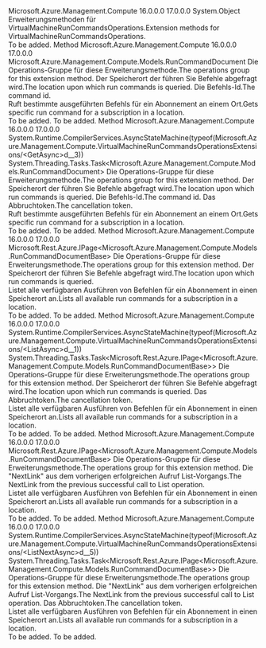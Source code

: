 <Type Name="VirtualMachineRunCommandsOperationsExtensions" FullName="Microsoft.Azure.Management.Compute.VirtualMachineRunCommandsOperationsExtensions">
  <TypeSignature Language="C#" Value="public static class VirtualMachineRunCommandsOperationsExtensions" />
  <TypeSignature Language="ILAsm" Value=".class public auto ansi abstract sealed beforefieldinit VirtualMachineRunCommandsOperationsExtensions extends System.Object" />
  <TypeSignature Language="DocId" Value="T:Microsoft.Azure.Management.Compute.VirtualMachineRunCommandsOperationsExtensions" />
  <TypeSignature Language="VB.NET" Value="Public Module VirtualMachineRunCommandsOperationsExtensions" />
  <TypeSignature Language="F#" Value="type VirtualMachineRunCommandsOperationsExtensions = class" />
  <AssemblyInfo>
    <AssemblyName>Microsoft.Azure.Management.Compute</AssemblyName>
    <AssemblyVersion>16.0.0.0</AssemblyVersion>
    <AssemblyVersion>17.0.0.0</AssemblyVersion>
  </AssemblyInfo>
  <Base>
    <BaseTypeName>System.Object</BaseTypeName>
  </Base>
  <Interfaces />
  <Docs>
    <summary>
            <span data-ttu-id="bf64b-101">Erweiterungsmethoden für VirtualMachineRunCommandsOperations.</span><span class="sxs-lookup"><span data-stu-id="bf64b-101">Extension methods for VirtualMachineRunCommandsOperations.</span></span>
            </summary>
    <remarks>To be added.</remarks>
  </Docs>
  <Members>
    <Member MemberName="Get">
      <MemberSignature Language="C#" Value="public static Microsoft.Azure.Management.Compute.Models.RunCommandDocument Get (this Microsoft.Azure.Management.Compute.IVirtualMachineRunCommandsOperations operations, string location, string commandId);" />
      <MemberSignature Language="ILAsm" Value=".method public static hidebysig class Microsoft.Azure.Management.Compute.Models.RunCommandDocument Get(class Microsoft.Azure.Management.Compute.IVirtualMachineRunCommandsOperations operations, string location, string commandId) cil managed" />
      <MemberSignature Language="DocId" Value="M:Microsoft.Azure.Management.Compute.VirtualMachineRunCommandsOperationsExtensions.Get(Microsoft.Azure.Management.Compute.IVirtualMachineRunCommandsOperations,System.String,System.String)" />
      <MemberSignature Language="VB.NET" Value="&lt;Extension()&gt;&#xA;Public Function Get (operations As IVirtualMachineRunCommandsOperations, location As String, commandId As String) As RunCommandDocument" />
      <MemberSignature Language="F#" Value="static member Get : Microsoft.Azure.Management.Compute.IVirtualMachineRunCommandsOperations * string * string -&gt; Microsoft.Azure.Management.Compute.Models.RunCommandDocument" Usage="Microsoft.Azure.Management.Compute.VirtualMachineRunCommandsOperationsExtensions.Get (operations, location, commandId)" />
      <MemberType>Method</MemberType>
      <AssemblyInfo>
        <AssemblyName>Microsoft.Azure.Management.Compute</AssemblyName>
        <AssemblyVersion>16.0.0.0</AssemblyVersion>
        <AssemblyVersion>17.0.0.0</AssemblyVersion>
      </AssemblyInfo>
      <ReturnValue>
        <ReturnType>Microsoft.Azure.Management.Compute.Models.RunCommandDocument</ReturnType>
      </ReturnValue>
      <Parameters>
        <Parameter Name="operations" Type="Microsoft.Azure.Management.Compute.IVirtualMachineRunCommandsOperations" RefType="this" />
        <Parameter Name="location" Type="System.String" />
        <Parameter Name="commandId" Type="System.String" />
      </Parameters>
      <Docs>
        <param name="operations">
            <span data-ttu-id="bf64b-102">Die Operations-Gruppe für diese Erweiterungsmethode.</span><span class="sxs-lookup"><span data-stu-id="bf64b-102">The operations group for this extension method.</span></span>
            </param>
        <param name="location">
            <span data-ttu-id="bf64b-103">Der Speicherort der führen Sie Befehle abgefragt wird.</span><span class="sxs-lookup"><span data-stu-id="bf64b-103">The location upon which run commands is queried.</span></span>
            </param>
        <param name="commandId">
            <span data-ttu-id="bf64b-104">Die Befehls-Id.</span><span class="sxs-lookup"><span data-stu-id="bf64b-104">The command id.</span></span>
            </param>
        <summary>
            <span data-ttu-id="bf64b-105">Ruft bestimmte ausgeführten Befehls für ein Abonnement an einem Ort.</span><span class="sxs-lookup"><span data-stu-id="bf64b-105">Gets specific run command for a subscription in a location.</span></span>
            </summary>
        <returns>To be added.</returns>
        <remarks>To be added.</remarks>
      </Docs>
    </Member>
    <Member MemberName="GetAsync">
      <MemberSignature Language="C#" Value="public static System.Threading.Tasks.Task&lt;Microsoft.Azure.Management.Compute.Models.RunCommandDocument&gt; GetAsync (this Microsoft.Azure.Management.Compute.IVirtualMachineRunCommandsOperations operations, string location, string commandId, System.Threading.CancellationToken cancellationToken = null);" />
      <MemberSignature Language="ILAsm" Value=".method public static hidebysig class System.Threading.Tasks.Task`1&lt;class Microsoft.Azure.Management.Compute.Models.RunCommandDocument&gt; GetAsync(class Microsoft.Azure.Management.Compute.IVirtualMachineRunCommandsOperations operations, string location, string commandId, valuetype System.Threading.CancellationToken cancellationToken) cil managed" />
      <MemberSignature Language="DocId" Value="M:Microsoft.Azure.Management.Compute.VirtualMachineRunCommandsOperationsExtensions.GetAsync(Microsoft.Azure.Management.Compute.IVirtualMachineRunCommandsOperations,System.String,System.String,System.Threading.CancellationToken)" />
      <MemberSignature Language="F#" Value="static member GetAsync : Microsoft.Azure.Management.Compute.IVirtualMachineRunCommandsOperations * string * string * System.Threading.CancellationToken -&gt; System.Threading.Tasks.Task&lt;Microsoft.Azure.Management.Compute.Models.RunCommandDocument&gt;" Usage="Microsoft.Azure.Management.Compute.VirtualMachineRunCommandsOperationsExtensions.GetAsync (operations, location, commandId, cancellationToken)" />
      <MemberType>Method</MemberType>
      <AssemblyInfo>
        <AssemblyName>Microsoft.Azure.Management.Compute</AssemblyName>
        <AssemblyVersion>16.0.0.0</AssemblyVersion>
        <AssemblyVersion>17.0.0.0</AssemblyVersion>
      </AssemblyInfo>
      <Attributes>
        <Attribute>
          <AttributeName>System.Runtime.CompilerServices.AsyncStateMachine(typeof(Microsoft.Azure.Management.Compute.VirtualMachineRunCommandsOperationsExtensions/&lt;GetAsync&gt;d__3))</AttributeName>
        </Attribute>
      </Attributes>
      <ReturnValue>
        <ReturnType>System.Threading.Tasks.Task&lt;Microsoft.Azure.Management.Compute.Models.RunCommandDocument&gt;</ReturnType>
      </ReturnValue>
      <Parameters>
        <Parameter Name="operations" Type="Microsoft.Azure.Management.Compute.IVirtualMachineRunCommandsOperations" RefType="this" />
        <Parameter Name="location" Type="System.String" />
        <Parameter Name="commandId" Type="System.String" />
        <Parameter Name="cancellationToken" Type="System.Threading.CancellationToken" />
      </Parameters>
      <Docs>
        <param name="operations">
            <span data-ttu-id="bf64b-106">Die Operations-Gruppe für diese Erweiterungsmethode.</span><span class="sxs-lookup"><span data-stu-id="bf64b-106">The operations group for this extension method.</span></span>
            </param>
        <param name="location">
            <span data-ttu-id="bf64b-107">Der Speicherort der führen Sie Befehle abgefragt wird.</span><span class="sxs-lookup"><span data-stu-id="bf64b-107">The location upon which run commands is queried.</span></span>
            </param>
        <param name="commandId">
            <span data-ttu-id="bf64b-108">Die Befehls-Id.</span><span class="sxs-lookup"><span data-stu-id="bf64b-108">The command id.</span></span>
            </param>
        <param name="cancellationToken">
            <span data-ttu-id="bf64b-109">Das Abbruchtoken.</span><span class="sxs-lookup"><span data-stu-id="bf64b-109">The cancellation token.</span></span>
            </param>
        <summary>
            <span data-ttu-id="bf64b-110">Ruft bestimmte ausgeführten Befehls für ein Abonnement an einem Ort.</span><span class="sxs-lookup"><span data-stu-id="bf64b-110">Gets specific run command for a subscription in a location.</span></span>
            </summary>
        <returns>To be added.</returns>
        <remarks>To be added.</remarks>
      </Docs>
    </Member>
    <Member MemberName="List">
      <MemberSignature Language="C#" Value="public static Microsoft.Rest.Azure.IPage&lt;Microsoft.Azure.Management.Compute.Models.RunCommandDocumentBase&gt; List (this Microsoft.Azure.Management.Compute.IVirtualMachineRunCommandsOperations operations, string location);" />
      <MemberSignature Language="ILAsm" Value=".method public static hidebysig class Microsoft.Rest.Azure.IPage`1&lt;class Microsoft.Azure.Management.Compute.Models.RunCommandDocumentBase&gt; List(class Microsoft.Azure.Management.Compute.IVirtualMachineRunCommandsOperations operations, string location) cil managed" />
      <MemberSignature Language="DocId" Value="M:Microsoft.Azure.Management.Compute.VirtualMachineRunCommandsOperationsExtensions.List(Microsoft.Azure.Management.Compute.IVirtualMachineRunCommandsOperations,System.String)" />
      <MemberSignature Language="VB.NET" Value="&lt;Extension()&gt;&#xA;Public Function List (operations As IVirtualMachineRunCommandsOperations, location As String) As IPage(Of RunCommandDocumentBase)" />
      <MemberSignature Language="F#" Value="static member List : Microsoft.Azure.Management.Compute.IVirtualMachineRunCommandsOperations * string -&gt; Microsoft.Rest.Azure.IPage&lt;Microsoft.Azure.Management.Compute.Models.RunCommandDocumentBase&gt;" Usage="Microsoft.Azure.Management.Compute.VirtualMachineRunCommandsOperationsExtensions.List (operations, location)" />
      <MemberType>Method</MemberType>
      <AssemblyInfo>
        <AssemblyName>Microsoft.Azure.Management.Compute</AssemblyName>
        <AssemblyVersion>16.0.0.0</AssemblyVersion>
        <AssemblyVersion>17.0.0.0</AssemblyVersion>
      </AssemblyInfo>
      <ReturnValue>
        <ReturnType>Microsoft.Rest.Azure.IPage&lt;Microsoft.Azure.Management.Compute.Models.RunCommandDocumentBase&gt;</ReturnType>
      </ReturnValue>
      <Parameters>
        <Parameter Name="operations" Type="Microsoft.Azure.Management.Compute.IVirtualMachineRunCommandsOperations" RefType="this" />
        <Parameter Name="location" Type="System.String" />
      </Parameters>
      <Docs>
        <param name="operations">
            <span data-ttu-id="bf64b-111">Die Operations-Gruppe für diese Erweiterungsmethode.</span><span class="sxs-lookup"><span data-stu-id="bf64b-111">The operations group for this extension method.</span></span>
            </param>
        <param name="location">
            <span data-ttu-id="bf64b-112">Der Speicherort der führen Sie Befehle abgefragt wird.</span><span class="sxs-lookup"><span data-stu-id="bf64b-112">The location upon which run commands is queried.</span></span>
            </param>
        <summary>
            <span data-ttu-id="bf64b-113">Listet alle verfügbaren Ausführen von Befehlen für ein Abonnement in einen Speicherort an.</span><span class="sxs-lookup"><span data-stu-id="bf64b-113">Lists all available run commands for a subscription in a location.</span></span>
            </summary>
        <returns>To be added.</returns>
        <remarks>To be added.</remarks>
      </Docs>
    </Member>
    <Member MemberName="ListAsync">
      <MemberSignature Language="C#" Value="public static System.Threading.Tasks.Task&lt;Microsoft.Rest.Azure.IPage&lt;Microsoft.Azure.Management.Compute.Models.RunCommandDocumentBase&gt;&gt; ListAsync (this Microsoft.Azure.Management.Compute.IVirtualMachineRunCommandsOperations operations, string location, System.Threading.CancellationToken cancellationToken = null);" />
      <MemberSignature Language="ILAsm" Value=".method public static hidebysig class System.Threading.Tasks.Task`1&lt;class Microsoft.Rest.Azure.IPage`1&lt;class Microsoft.Azure.Management.Compute.Models.RunCommandDocumentBase&gt;&gt; ListAsync(class Microsoft.Azure.Management.Compute.IVirtualMachineRunCommandsOperations operations, string location, valuetype System.Threading.CancellationToken cancellationToken) cil managed" />
      <MemberSignature Language="DocId" Value="M:Microsoft.Azure.Management.Compute.VirtualMachineRunCommandsOperationsExtensions.ListAsync(Microsoft.Azure.Management.Compute.IVirtualMachineRunCommandsOperations,System.String,System.Threading.CancellationToken)" />
      <MemberSignature Language="F#" Value="static member ListAsync : Microsoft.Azure.Management.Compute.IVirtualMachineRunCommandsOperations * string * System.Threading.CancellationToken -&gt; System.Threading.Tasks.Task&lt;Microsoft.Rest.Azure.IPage&lt;Microsoft.Azure.Management.Compute.Models.RunCommandDocumentBase&gt;&gt;" Usage="Microsoft.Azure.Management.Compute.VirtualMachineRunCommandsOperationsExtensions.ListAsync (operations, location, cancellationToken)" />
      <MemberType>Method</MemberType>
      <AssemblyInfo>
        <AssemblyName>Microsoft.Azure.Management.Compute</AssemblyName>
        <AssemblyVersion>16.0.0.0</AssemblyVersion>
        <AssemblyVersion>17.0.0.0</AssemblyVersion>
      </AssemblyInfo>
      <Attributes>
        <Attribute>
          <AttributeName>System.Runtime.CompilerServices.AsyncStateMachine(typeof(Microsoft.Azure.Management.Compute.VirtualMachineRunCommandsOperationsExtensions/&lt;ListAsync&gt;d__1))</AttributeName>
        </Attribute>
      </Attributes>
      <ReturnValue>
        <ReturnType>System.Threading.Tasks.Task&lt;Microsoft.Rest.Azure.IPage&lt;Microsoft.Azure.Management.Compute.Models.RunCommandDocumentBase&gt;&gt;</ReturnType>
      </ReturnValue>
      <Parameters>
        <Parameter Name="operations" Type="Microsoft.Azure.Management.Compute.IVirtualMachineRunCommandsOperations" RefType="this" />
        <Parameter Name="location" Type="System.String" />
        <Parameter Name="cancellationToken" Type="System.Threading.CancellationToken" />
      </Parameters>
      <Docs>
        <param name="operations">
            <span data-ttu-id="bf64b-114">Die Operations-Gruppe für diese Erweiterungsmethode.</span><span class="sxs-lookup"><span data-stu-id="bf64b-114">The operations group for this extension method.</span></span>
            </param>
        <param name="location">
            <span data-ttu-id="bf64b-115">Der Speicherort der führen Sie Befehle abgefragt wird.</span><span class="sxs-lookup"><span data-stu-id="bf64b-115">The location upon which run commands is queried.</span></span>
            </param>
        <param name="cancellationToken">
            <span data-ttu-id="bf64b-116">Das Abbruchtoken.</span><span class="sxs-lookup"><span data-stu-id="bf64b-116">The cancellation token.</span></span>
            </param>
        <summary>
            <span data-ttu-id="bf64b-117">Listet alle verfügbaren Ausführen von Befehlen für ein Abonnement in einen Speicherort an.</span><span class="sxs-lookup"><span data-stu-id="bf64b-117">Lists all available run commands for a subscription in a location.</span></span>
            </summary>
        <returns>To be added.</returns>
        <remarks>To be added.</remarks>
      </Docs>
    </Member>
    <Member MemberName="ListNext">
      <MemberSignature Language="C#" Value="public static Microsoft.Rest.Azure.IPage&lt;Microsoft.Azure.Management.Compute.Models.RunCommandDocumentBase&gt; ListNext (this Microsoft.Azure.Management.Compute.IVirtualMachineRunCommandsOperations operations, string nextPageLink);" />
      <MemberSignature Language="ILAsm" Value=".method public static hidebysig class Microsoft.Rest.Azure.IPage`1&lt;class Microsoft.Azure.Management.Compute.Models.RunCommandDocumentBase&gt; ListNext(class Microsoft.Azure.Management.Compute.IVirtualMachineRunCommandsOperations operations, string nextPageLink) cil managed" />
      <MemberSignature Language="DocId" Value="M:Microsoft.Azure.Management.Compute.VirtualMachineRunCommandsOperationsExtensions.ListNext(Microsoft.Azure.Management.Compute.IVirtualMachineRunCommandsOperations,System.String)" />
      <MemberSignature Language="VB.NET" Value="&lt;Extension()&gt;&#xA;Public Function ListNext (operations As IVirtualMachineRunCommandsOperations, nextPageLink As String) As IPage(Of RunCommandDocumentBase)" />
      <MemberSignature Language="F#" Value="static member ListNext : Microsoft.Azure.Management.Compute.IVirtualMachineRunCommandsOperations * string -&gt; Microsoft.Rest.Azure.IPage&lt;Microsoft.Azure.Management.Compute.Models.RunCommandDocumentBase&gt;" Usage="Microsoft.Azure.Management.Compute.VirtualMachineRunCommandsOperationsExtensions.ListNext (operations, nextPageLink)" />
      <MemberType>Method</MemberType>
      <AssemblyInfo>
        <AssemblyName>Microsoft.Azure.Management.Compute</AssemblyName>
        <AssemblyVersion>16.0.0.0</AssemblyVersion>
        <AssemblyVersion>17.0.0.0</AssemblyVersion>
      </AssemblyInfo>
      <ReturnValue>
        <ReturnType>Microsoft.Rest.Azure.IPage&lt;Microsoft.Azure.Management.Compute.Models.RunCommandDocumentBase&gt;</ReturnType>
      </ReturnValue>
      <Parameters>
        <Parameter Name="operations" Type="Microsoft.Azure.Management.Compute.IVirtualMachineRunCommandsOperations" RefType="this" />
        <Parameter Name="nextPageLink" Type="System.String" />
      </Parameters>
      <Docs>
        <param name="operations">
            <span data-ttu-id="bf64b-118">Die Operations-Gruppe für diese Erweiterungsmethode.</span><span class="sxs-lookup"><span data-stu-id="bf64b-118">The operations group for this extension method.</span></span>
            </param>
        <param name="nextPageLink">
            <span data-ttu-id="bf64b-119">Die "NextLink" aus dem vorherigen erfolgreichen Aufruf List-Vorgangs.</span><span class="sxs-lookup"><span data-stu-id="bf64b-119">The NextLink from the previous successful call to List operation.</span></span>
            </param>
        <summary>
            <span data-ttu-id="bf64b-120">Listet alle verfügbaren Ausführen von Befehlen für ein Abonnement in einen Speicherort an.</span><span class="sxs-lookup"><span data-stu-id="bf64b-120">Lists all available run commands for a subscription in a location.</span></span>
            </summary>
        <returns>To be added.</returns>
        <remarks>To be added.</remarks>
      </Docs>
    </Member>
    <Member MemberName="ListNextAsync">
      <MemberSignature Language="C#" Value="public static System.Threading.Tasks.Task&lt;Microsoft.Rest.Azure.IPage&lt;Microsoft.Azure.Management.Compute.Models.RunCommandDocumentBase&gt;&gt; ListNextAsync (this Microsoft.Azure.Management.Compute.IVirtualMachineRunCommandsOperations operations, string nextPageLink, System.Threading.CancellationToken cancellationToken = null);" />
      <MemberSignature Language="ILAsm" Value=".method public static hidebysig class System.Threading.Tasks.Task`1&lt;class Microsoft.Rest.Azure.IPage`1&lt;class Microsoft.Azure.Management.Compute.Models.RunCommandDocumentBase&gt;&gt; ListNextAsync(class Microsoft.Azure.Management.Compute.IVirtualMachineRunCommandsOperations operations, string nextPageLink, valuetype System.Threading.CancellationToken cancellationToken) cil managed" />
      <MemberSignature Language="DocId" Value="M:Microsoft.Azure.Management.Compute.VirtualMachineRunCommandsOperationsExtensions.ListNextAsync(Microsoft.Azure.Management.Compute.IVirtualMachineRunCommandsOperations,System.String,System.Threading.CancellationToken)" />
      <MemberSignature Language="F#" Value="static member ListNextAsync : Microsoft.Azure.Management.Compute.IVirtualMachineRunCommandsOperations * string * System.Threading.CancellationToken -&gt; System.Threading.Tasks.Task&lt;Microsoft.Rest.Azure.IPage&lt;Microsoft.Azure.Management.Compute.Models.RunCommandDocumentBase&gt;&gt;" Usage="Microsoft.Azure.Management.Compute.VirtualMachineRunCommandsOperationsExtensions.ListNextAsync (operations, nextPageLink, cancellationToken)" />
      <MemberType>Method</MemberType>
      <AssemblyInfo>
        <AssemblyName>Microsoft.Azure.Management.Compute</AssemblyName>
        <AssemblyVersion>16.0.0.0</AssemblyVersion>
        <AssemblyVersion>17.0.0.0</AssemblyVersion>
      </AssemblyInfo>
      <Attributes>
        <Attribute>
          <AttributeName>System.Runtime.CompilerServices.AsyncStateMachine(typeof(Microsoft.Azure.Management.Compute.VirtualMachineRunCommandsOperationsExtensions/&lt;ListNextAsync&gt;d__5))</AttributeName>
        </Attribute>
      </Attributes>
      <ReturnValue>
        <ReturnType>System.Threading.Tasks.Task&lt;Microsoft.Rest.Azure.IPage&lt;Microsoft.Azure.Management.Compute.Models.RunCommandDocumentBase&gt;&gt;</ReturnType>
      </ReturnValue>
      <Parameters>
        <Parameter Name="operations" Type="Microsoft.Azure.Management.Compute.IVirtualMachineRunCommandsOperations" RefType="this" />
        <Parameter Name="nextPageLink" Type="System.String" />
        <Parameter Name="cancellationToken" Type="System.Threading.CancellationToken" />
      </Parameters>
      <Docs>
        <param name="operations">
            <span data-ttu-id="bf64b-121">Die Operations-Gruppe für diese Erweiterungsmethode.</span><span class="sxs-lookup"><span data-stu-id="bf64b-121">The operations group for this extension method.</span></span>
            </param>
        <param name="nextPageLink">
            <span data-ttu-id="bf64b-122">Die "NextLink" aus dem vorherigen erfolgreichen Aufruf List-Vorgangs.</span><span class="sxs-lookup"><span data-stu-id="bf64b-122">The NextLink from the previous successful call to List operation.</span></span>
            </param>
        <param name="cancellationToken">
            <span data-ttu-id="bf64b-123">Das Abbruchtoken.</span><span class="sxs-lookup"><span data-stu-id="bf64b-123">The cancellation token.</span></span>
            </param>
        <summary>
            <span data-ttu-id="bf64b-124">Listet alle verfügbaren Ausführen von Befehlen für ein Abonnement in einen Speicherort an.</span><span class="sxs-lookup"><span data-stu-id="bf64b-124">Lists all available run commands for a subscription in a location.</span></span>
            </summary>
        <returns>To be added.</returns>
        <remarks>To be added.</remarks>
      </Docs>
    </Member>
  </Members>
</Type>